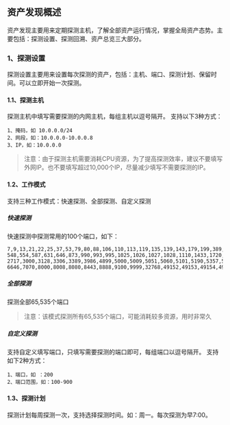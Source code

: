 ## 资产发现概述
资产发现主要用来定期探测主机，了解全部资产运行情况，掌握全局资产态势。主要包括：探测设置、探测回溯、资产总览三大部分。
### 1、探测设置
探测设置主要用来设置每次探测的资产，包括：主机、端口、探测计划、保留时间。可以立即开始一次探测。
#### 1.1、探测主机
探测主机中填写需要探测的内网主机，每组主机以逗号隔开。
支持以下3种方式：

```
1、掩码，如 10.0.0.0/24  
2、网段，如：10.0.0.0-10.0.0.8 
3、IP，如：10.0.0.0
```

> 注意：由于探测主机需要消耗CPU资源，为了提高探测效率，建议不要填写外网IP。也不要填写超过10,000个IP，尽量减少填写不需要探测的IP。
#### 1.2、工作模式
支持三种工作模式：快速探测、全部探测、自定义探测
##### 快速探测
快速探测中探测常用的100个端口，如下：
```
7,9,13,21,22,25,37,53,79,80,88,106,110,113,119,135,139,143,179,199,389,427,443,444,465,513,514,543,
548,554,587,631,646,873,990,993,995,1025,1026,1027,1028,1110,1433,1720,1723,1755,1900,2000,2049,2121,
2717,3000,3128,3306,3389,3986,4899,5000,5009,5051,5060,5101,5190,5357,5432,5631,5666,5800,5900,6000,
6646,7070,8000,8008,8080,8443,8888,9100,9999,32768,49152,49153,49154,49155,49156
```
##### 全部探测
探测全部65,535个端口
> 注意：该模式探测所有65,535个端口，可能消耗较多资源，用时非常久

##### 自定义探测
支持自定义填写端口，只填写需要探测的端口即可，每组端口以逗号隔开。
支持如下2种方式：
```
1、端口，如 ：200  
2、端口范围，如：100-900
```
#### 1.3、探测计划
探测计划每周探测一次，支持选择探测时间。如：周一。每次探测为早7:00。
